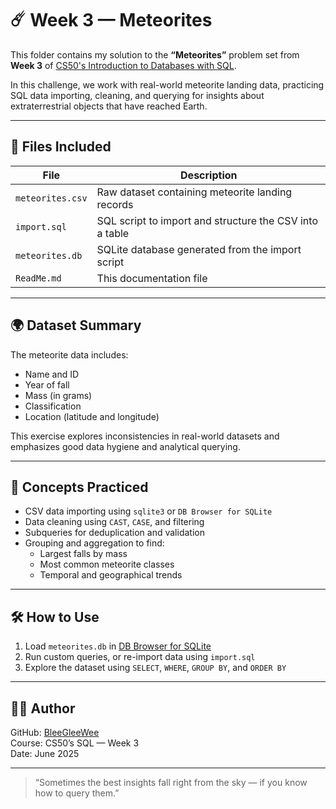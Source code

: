 # ☄️ Week 3 — Meteorites

This folder contains my solution to the **“Meteorites”** problem set from **Week 3** of [CS50's Introduction to Databases with SQL](https://cs50.harvard.edu/sql/).

In this challenge, we work with real-world meteorite landing data, practicing SQL data importing, cleaning, and querying for insights about extraterrestrial objects that have reached Earth.

---

## 📁 Files Included

| File             | Description                                               |
|------------------|-----------------------------------------------------------|
| `meteorites.csv` | Raw dataset containing meteorite landing records          |
| `import.sql`     | SQL script to import and structure the CSV into a table   |
| `meteorites.db`  | SQLite database generated from the import script          |
| `ReadMe.md`      | This documentation file                                   |

---

## 🌍 Dataset Summary

The meteorite data includes:

- Name and ID  
- Year of fall  
- Mass (in grams)  
- Classification  
- Location (latitude and longitude)

This exercise explores inconsistencies in real-world datasets and emphasizes good data hygiene and analytical querying.

---

## 🧠 Concepts Practiced

- CSV data importing using `sqlite3` or `DB Browser for SQLite`
- Data cleaning using `CAST`, `CASE`, and filtering
- Subqueries for deduplication and validation
- Grouping and aggregation to find:
  - Largest falls by mass
  - Most common meteorite classes
  - Temporal and geographical trends

---

## 🛠️ How to Use

1. Load `meteorites.db` in [DB Browser for SQLite](https://sqlitebrowser.org/)
2. Run custom queries, or re-import data using `import.sql`
3. Explore the dataset using `SELECT`, `WHERE`, `GROUP BY`, and `ORDER BY`

---

## 👩‍💻 Author

GitHub: [BleeGleeWee](https://github.com/BleeGleeWee)  
Course: CS50’s SQL — Week 3  
Date: June 2025

---

> “Sometimes the best insights fall right from the sky — if you know how to query them.”

